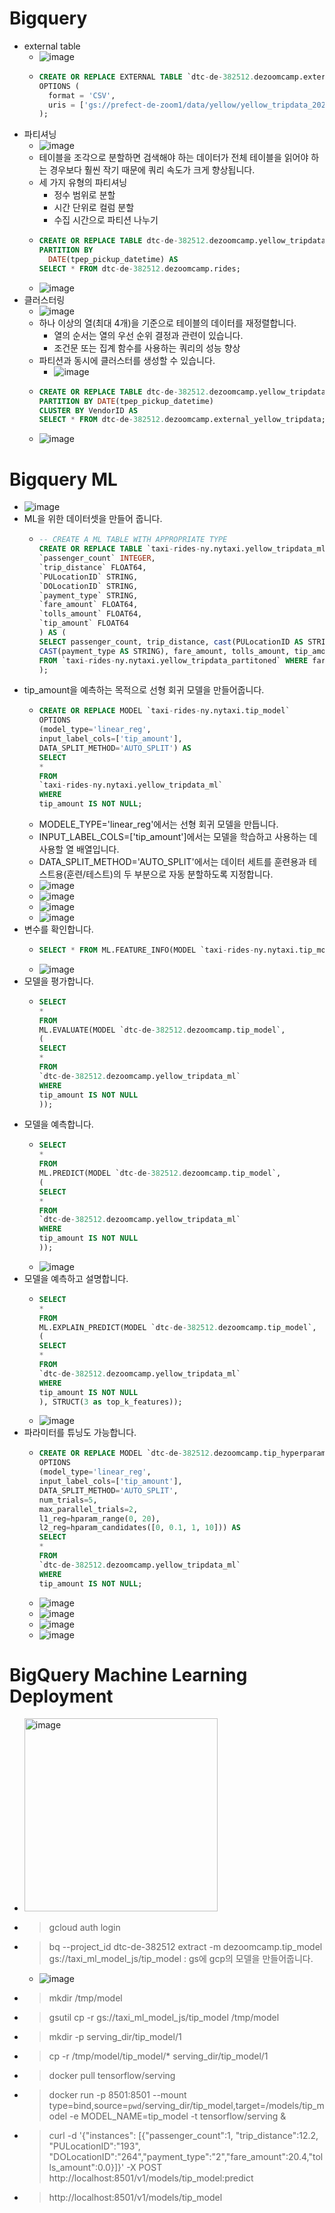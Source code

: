 # Bigquery
- external table
  - ![image](https://user-images.githubusercontent.com/47103479/232493636-a71af3c4-a720-4605-a835-34cd08168aa5.png)
  - ```sql
    CREATE OR REPLACE EXTERNAL TABLE `dtc-de-382512.dezoomcamp.external_yellow_tripdata`
    OPTIONS (
      format = 'CSV',
      uris = ['gs://prefect-de-zoom1/data/yellow/yellow_tripdata_2021-01.parquet']
    );
    ```
- 파티셔닝
  - ![image](https://user-images.githubusercontent.com/47103479/232501696-00ea7f8d-651e-4d3f-ac03-fd47736732d1.png)
  - 테이블을 조각으로 분할하면 검색해야 하는 데이터가 전체 테이블을 읽어야 하는 경우보다 훨씬 작기 때문에 쿼리 속도가 크게 향상됩니다.
  - 세 가지 유형의 파티셔닝
    - 정수 범위로 분할 
    - 시간 단위로 컬럼 분할 
    - 수집 시간으로 파티션 나누기 
  - ```sql
    CREATE OR REPLACE TABLE dtc-de-382512.dezoomcamp.yellow_tripdata_partitoned
    PARTITION BY
      DATE(tpep_pickup_datetime) AS
    SELECT * FROM dtc-de-382512.dezoomcamp.rides;
    ```
  - ![image](https://user-images.githubusercontent.com/47103479/232500962-5eab4ba7-c491-4e9a-b6ff-003a4b545faa.png)
- 클러스터링
  - ![image](https://user-images.githubusercontent.com/47103479/232501868-4e5b2fe4-ce71-4509-bf14-236555a229c0.png)
  - 하나 이상의 열(최대 4개)을 기준으로 테이블의 데이터를 재정렬합니다.
    - 열의 순서는 열의 우선 순위 결정과 관련이 있습니다.
    - 조건문 또는 집계 함수를 사용하는 쿼리의 성능 향상
  - 파티션과 동시에 클러스터를 생성할 수 있습니다.
    - ![image](https://user-images.githubusercontent.com/47103479/232502023-f1d1826d-ad85-48da-b896-4c6d5f7b9273.png)
  - ```sql
    CREATE OR REPLACE TABLE dtc-de-382512.dezoomcamp.yellow_tripdata_partitoned_clustered
    PARTITION BY DATE(tpep_pickup_datetime)
    CLUSTER BY VendorID AS
    SELECT * FROM dtc-de-382512.dezoomcamp.external_yellow_tripdata;
    ```
  - ![image](https://user-images.githubusercontent.com/47103479/232501479-485e3ce0-b860-408d-b423-ae623f78d6af.png)

# Bigquery ML 
- ![image](https://user-images.githubusercontent.com/47103479/232515215-5597ee65-236b-43d7-a4f4-762357cefe5d.png)
- ML을 위한 데이터셋을 만들어 줍니다.
  - ```sql
    -- CREATE A ML TABLE WITH APPROPRIATE TYPE
    CREATE OR REPLACE TABLE `taxi-rides-ny.nytaxi.yellow_tripdata_ml` (
    `passenger_count` INTEGER,
    `trip_distance` FLOAT64,
    `PULocationID` STRING,
    `DOLocationID` STRING,
    `payment_type` STRING,
    `fare_amount` FLOAT64,
    `tolls_amount` FLOAT64,
    `tip_amount` FLOAT64
    ) AS (
    SELECT passenger_count, trip_distance, cast(PULocationID AS STRING), CAST(DOLocationID AS STRING),
    CAST(payment_type AS STRING), fare_amount, tolls_amount, tip_amount
    FROM `taxi-rides-ny.nytaxi.yellow_tripdata_partitoned` WHERE fare_amount != 0
    );
    ```
- tip_amount을 예측하는 목적으로 선형 회귀 모델을 만들어줍니다.
  - ```sql
    CREATE OR REPLACE MODEL `taxi-rides-ny.nytaxi.tip_model`
    OPTIONS
    (model_type='linear_reg',
    input_label_cols=['tip_amount'],
    DATA_SPLIT_METHOD='AUTO_SPLIT') AS
    SELECT
    *
    FROM
    `taxi-rides-ny.nytaxi.yellow_tripdata_ml`
    WHERE
    tip_amount IS NOT NULL;
    ```
  - MODELE_TYPE='linear_reg'에서는 선형 회귀 모델을 만듭니다. 
  - INPUT_LABEL_COLS=['tip_amount']에서는 모델을 학습하고 사용하는 데 사용할 열 배열입니다.
  - DATA_SPLIT_METHOD='AUTO_SPLIT'에서는 데이터 세트를 훈련용과 테스트용(훈련/테스트)의 두 부분으로 자동 분할하도록 지정합니다.
  - ![image](https://user-images.githubusercontent.com/47103479/232517873-86bad0b3-58de-4848-abac-610d9e7e2ea5.png)
  - ![image](https://user-images.githubusercontent.com/47103479/232518057-f45b3e68-495c-4c3a-a496-d4ada6ee9712.png)
  - ![image](https://user-images.githubusercontent.com/47103479/232518257-2c1c64eb-b111-4ced-ab89-69b9b58a0807.png)
  - ![image](https://user-images.githubusercontent.com/47103479/232518292-db497219-4c66-4150-8498-cfc6c612284b.png)
- 변수를 확인합니다. 
  - ```sql
    SELECT * FROM ML.FEATURE_INFO(MODEL `taxi-rides-ny.nytaxi.tip_model`);
    ```
  - ![image](https://user-images.githubusercontent.com/47103479/232518696-6cf25ca6-e9da-408c-83fa-81e38a4daca9.png)
- 모델을 평가합니다.
  - ```sql
    SELECT
    *
    FROM
    ML.EVALUATE(MODEL `dtc-de-382512.dezoomcamp.tip_model`,
    (
    SELECT
    *
    FROM
    `dtc-de-382512.dezoomcamp.yellow_tripdata_ml`
    WHERE
    tip_amount IS NOT NULL
    ));
    ```
- 모델을 예측합니다.
  - ```sql
    SELECT
    *
    FROM
    ML.PREDICT(MODEL `dtc-de-382512.dezoomcamp.tip_model`,
    (
    SELECT
    *
    FROM
    `dtc-de-382512.dezoomcamp.yellow_tripdata_ml`
    WHERE
    tip_amount IS NOT NULL
    ));
    ```
  - ![image](https://user-images.githubusercontent.com/47103479/232519539-4ffecea8-f554-498f-a233-d0eb8bc34083.png)
- 모델을 예측하고 설명합니다.
  - ```sql
    SELECT
    *
    FROM
    ML.EXPLAIN_PREDICT(MODEL `dtc-de-382512.dezoomcamp.tip_model`,
    (
    SELECT
    *
    FROM
    `dtc-de-382512.dezoomcamp.yellow_tripdata_ml`
    WHERE
    tip_amount IS NOT NULL
    ), STRUCT(3 as top_k_features));
  - ![image](https://user-images.githubusercontent.com/47103479/232520057-5539027a-fc2f-494c-ad4a-700cffb9b1b2.png)
- 파라미터를 튜닝도 가능합니다.
  - ```sql
    CREATE OR REPLACE MODEL `dtc-de-382512.dezoomcamp.tip_hyperparam_model`
    OPTIONS
    (model_type='linear_reg',
    input_label_cols=['tip_amount'],
    DATA_SPLIT_METHOD='AUTO_SPLIT',
    num_trials=5,
    max_parallel_trials=2,
    l1_reg=hparam_range(0, 20),
    l2_reg=hparam_candidates([0, 0.1, 1, 10])) AS
    SELECT
    *
    FROM
    `dtc-de-382512.dezoomcamp.yellow_tripdata_ml`
    WHERE
    tip_amount IS NOT NULL;
    ```
  - ![image](https://user-images.githubusercontent.com/47103479/232520958-7da5d847-3626-4e6a-b89c-f0591cdef9b6.png)
  - ![image](https://user-images.githubusercontent.com/47103479/232524001-36848dfc-194b-421f-83ff-867505c18d7f.png)
  - ![image](https://user-images.githubusercontent.com/47103479/232524044-4237e79c-c7b7-4f78-a534-7779afe7bd6e.png)
  - ![image](https://user-images.githubusercontent.com/47103479/232524085-ecbe3634-f084-4844-aa79-00fb3052bc64.png)

# BigQuery Machine Learning Deployment
- <img width="309" alt="image" src="https://user-images.githubusercontent.com/47103479/233079775-f2475e00-3984-4f14-bd36-eaf59fcb90a7.png">
- > gcloud auth login
- > bq --project_id dtc-de-382512 extract -m dezoomcamp.tip_model gs://taxi_ml_model_js/tip_model : gs에 gcp의 모델을 만들어줍니다.
  - ![image](https://user-images.githubusercontent.com/47103479/233080011-45397fc5-43de-478e-b6e8-24f7258071af.png)
- > mkdir /tmp/model
- > gsutil cp -r gs://taxi_ml_model_js/tip_model /tmp/model
- > mkdir -p serving_dir/tip_model/1
- > cp -r /tmp/model/tip_model/* serving_dir/tip_model/1
- > docker pull tensorflow/serving
- > docker run -p 8501:8501 --mount type=bind,source=`pwd`/serving_dir/tip_model,target=/models/tip_model -e MODEL_NAME=tip_model -t tensorflow/serving &
- > curl -d '{"instances": [{"passenger_count":1, "trip_distance":12.2, "PULocationID":"193", "DOLocationID":"264","payment_type":"2","fare_amount":20.4,"tolls_amount":0.0}]}' -X POST http://localhost:8501/v1/models/tip_model:predict
- > http://localhost:8501/v1/models/tip_model
